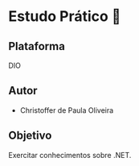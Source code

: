 # Estudo Prático :book:
## Plataforma
DIO

## Autor
- Christoffer de Paula Oliveira

## Objetivo
Exercitar conhecimentos sobre .NET. 

